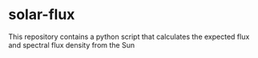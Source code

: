 # solar-flux
This repository contains a python script that calculates the expected flux and spectral flux density from the Sun
